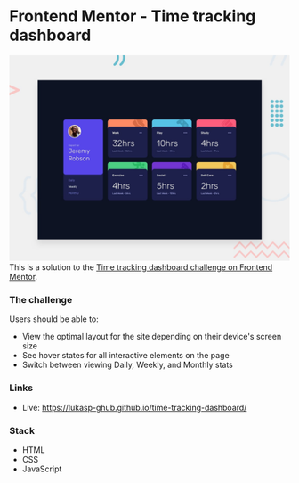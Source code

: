 # Frontend Mentor - Time tracking dashboard

![Design preview for the Time tracking dashboard coding challenge](./design/desktop-preview.jpg)
This is a solution to the [Time tracking dashboard challenge on Frontend Mentor](https://www.frontendmentor.io/challenges/time-tracking-dashboard-UIQ7167Jw).

### The challenge

Users should be able to:

- View the optimal layout for the site depending on their device's screen size
- See hover states for all interactive elements on the page
- Switch between viewing Daily, Weekly, and Monthly stats

### Links
- Live: https://lukasp-ghub.github.io/time-tracking-dashboard/

### Stack
- HTML
- CSS 
- JavaScript